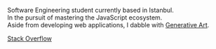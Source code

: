 
Software Engineering student currently based in Istanbul.  
In the pursuit of mastering the JavaScript ecosystem.  
Aside from developing web applications, I dabble with [Generative Art](https://www.instagram.com/order.collector/?hl=en).

[Stack Overflow](https://stackoverflow.com/users/11547130/emre-ozgun)

<!-- ![](formations.gif) -->

<!-- <img src="https://github.com/emre-ozgun/emre-ozgun/blob/main/formations.gif" width="400" height="400"> -->



<!--
**emre-ozgun/emre-ozgun** is a ✨ _special_ ✨ repository because its `README.md` (this file) appears on your GitHub profile.

Here are some ideas to get you started:

- 🔭 I’m currently working on ...
- 🌱 I’m currently learning ...
- 👯 I’m looking to collaborate on ...
- 🤔 I’m looking for help with ...
- 💬 Ask me about ...
- 📫 How to reach me: ...
- 😄 Pronouns: ...
- ⚡ Fun fact: ...
-->
